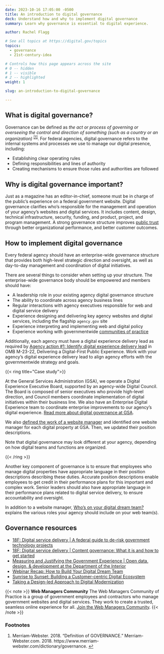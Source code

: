 ```yaml
---
date: 2023-10-16 17:05:00 -0500
title: An introduction to digital governance
deck: Understand how and why to implement digital governance
summary: Learn why governance is essential to digital experience.

author: Rachel Flagg

# See all topics at https://digital.gov/topics
topics:
  - governance
  - 21st-century-idea

# Controls how this page appears across the site
# 0 -- hidden
# 1 -- visible
# 2 -- highlighted
weight: 1

slug: an-introduction-to-digital-governance

---
```


## What is digital governance?

Governance can be defined as *the act or process of governing or overseeing the control and direction of something (such as a country or an organization)* <sup><a aria-describedby="footnote-label" href="#fn1" id="footnotes-ref1">[1]</a></sup>. For federal agencies, digital governance refers to the internal systems and processes we use to manage our digital presence, including:

* Establishing clear operating rules
* Defining responsibilities and lines of authority
* Creating mechanisms to ensure those rules and authorities are followed

## Why is digital governance important?

Just as a magazine has an editor-in-chief, someone must be in charge of the public’s experience on a federal government website. Digital governance clarifies who’s responsible for the management and operation of your agency’s websites and digital services. It includes content, design, technical infrastructure, security, funding, and product, project, and program management. A strong governance structure improves [public trust](https://digital.gov/resources/an-introduction-to-trust/) through better organizational performance, and better customer outcomes.

## How to implement digital governance

Every federal agency should have an enterprise-wide governance structure that provides both high-level strategic direction and oversight, as well as day-to-day management and coordination of digital initiatives.

There are several things to consider when setting up your structure. The enterprise-wide governance body should be empowered and members should have:

* A leadership role in your existing agency digital governance structure
* The ability to coordinate across agency business lines
* Regular interactions with agency executives responsible for web and digital service delivery
* Experience designing and delivering key agency websites and digital services, including the flagship `agency.gov` site
* Experience interpreting and implementing web and digital policy
* Experience working with governmentwide [communities of practice](https://digital.gov/communities/)

Additionally, each agency must have a digital experience delivery lead as required by [Agency action #1: Identify digital experience delivery lead](https://digital.gov/resources/21st-century-integrated-digital-experience-act/#what-are-the-agency-reporting-requirements) in OMB M-23-22, Delivering a Digital-First Public Experience. Work with your agency’s digital experience delivery lead to align agency efforts with the governmentwide strategy and goals.

{{< ring title="Case study">}}

At the General Services Administration (GSA), we operate a Digital Experience Executive Board, supported by an agency-wide Digital Council. The Board is composed of senior executives who provide high-level direction, and Council members coordinate implementation of digital initiatives within their business line. We also have an Enterprise Digital Experience team to coordinate enterprise improvements to our agency’s digital experience. [Read more about digital governance at GSA](https://digital.gov/2023/02/23/digital-governance-at-gsa/).

We also [defined the work of a website manager](https://digital.gov/2023/03/24/who-is-your-website-manager/) and identified one website manager for each digital property at GSA. Then, we updated their position descriptions.

Note that digital governance may look different at your agency, depending on how digital teams and functions are organized.

{{< /ring >}}

Another key component of governance is to ensure that employees who manage digital properties have appropriate language in their position descriptions describing these duties. Accurate position descriptions enable employees to get credit in their performance plans for this important and complex work. Senior leaders should also have appropriate language in their performance plans related to digital service delivery, to ensure accountability and oversight. 

In addition to a website manager, [Who’s on your digital dream team?](https://digital.gov/2020/05/27/whos-on-your-digital-dream-team/) explains the various roles your agency should include on your web team(s).

## Governance resources

- [18F: Digital service delivery | A federal guide to de-risk government technology projects](https://18f.gsa.gov/2020/09/09/a-federal-guide-to-de-risk-government-technology-projects/)
- [18F: Digital service delivery | Content governance: What it is and how to get started](https://18f.gsa.gov/2021/07/27/content_governance_what_it_is_and_how_to_get_started/)
- [Measuring and Justifying the Government Experience | Open data, design, & development at the Department of the Interior](https://blog-nrrd.doi.gov/metrics/)
- [Webinar Recap: How to Build Your Digital Dream Team](https://digital.gov/2022/08/01/webinar-recap-how-to-build-your-digital-dream-team/)
- [Sunrise to Sunset: Building a Customer-centric Digital Ecosystem](https://digital.gov/2022/10/14/sunrise-to-sunset-building-a-customer-centric-digital-ecosystem/)
- [Taking a Design-led Approach to Digital Modernization](https://digital.gov/2022/10/07/taking-a-design-led-approach-to-digital-modernization/)

{{< note >}} **Web Managers Community**
The Web Managers Community of Practice is a group of government employees and contractors who manage government websites and digital services. They work to create a trusted, seamless online experience for all. [Join the Web Managers Community](https://digital.gov/communities/web-content-managers/). {{< /note >}}

<footer>
<h3 id="footnote-label">Footnotes</h3>
<ol>
<li id="fn1">Merriam-Webster. 2018. “Definition of GOVERNANCE.” Merriam-Webster.com. 2018. https://www.merriam-webster.com/dictionary/governance. <a href="#footnotes-ref1" aria-label="Back to content">↩</a></li>
</ol>
</footer>
